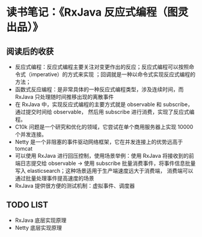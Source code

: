 # 读书笔记：《RxJava 反应式编程（图灵出品）》

## 阅读后的收获

* 反应式编程：反应式编程主要关注对变更作出的反应；反应式编程可以按照命令式（imperative）的方式来实现
；回调就是一种以命令式实现反应式编程的方法；
* 函数式反应编程：是非常具体的一种反应式编程类型，涉及连续时间，而 RxJava 只处理随时间推移出现的离散事件
* 在 RxJava 中，实现反应式编程的主要方式就是 observable 和 subscribe，通过提交时间给 observable，
  然后用 subscribe 进行消费，实现了反应式编程。
* C10k 问题是一个研究和优化的领域，它尝试在单个商用服务器上实现 10000 个并发连接。
* Netty 是一个非阻塞的事件驱动网络框架，它在并发连接上的优势远高于 tomcat
* 可以使用 RxJava 进行回压控制，使用场景举例：使用 RxJava 将接收到的前端日志提交给 observable -> 
  使用 subscribe 批量消费事件，将事件信息批量写入 elasticsearch；这种场景适用于生产端速度远大于消费端，
  消费端可以通过批量处理事件提高速度的场景
* RxJava 提供很方便的测试机制：虚拟事件、调度器

## TODO LIST
* RxJava 底层实现原理
* Netty 底层实现原理
